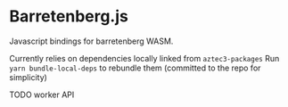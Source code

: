# Barretenberg.js

Javascript bindings for barretenberg WASM.

Currently relies on dependencies locally linked from `aztec3-packages`
Run `yarn bundle-local-deps` to rebundle them (committed to the repo for simplicity)

TODO worker API

